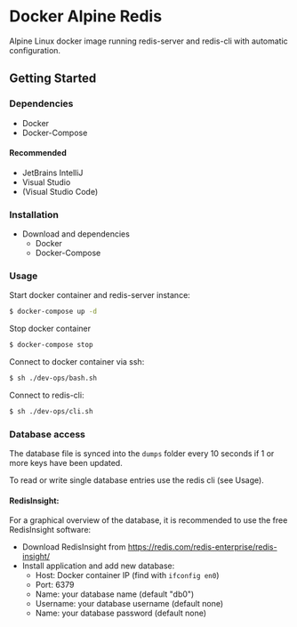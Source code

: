 # Docker Alpine Redis

Alpine Linux docker image running redis-server and redis-cli with
automatic configuration.

## Getting Started

### Dependencies

* Docker
* Docker-Compose

#### Recommended

* JetBrains IntelliJ
* Visual Studio
* (Visual Studio Code)

### Installation

* Download and dependencies
  * Docker
  * Docker-Compose

### Usage

Start docker container and redis-server instance:

```bash
$ docker-compose up -d
```

Stop docker container

```bash
$ docker-compose stop
```

Connect to docker container via ssh:

```bash
$ sh ./dev-ops/bash.sh
```

Connect to redis-cli:

```bash
$ sh ./dev-ops/cli.sh
```

### Database access

The database file is synced into the ```dumps``` folder
every 10 seconds if 1 or more keys have been updated.

To read or write single database entries use the redis
cli (see Usage).

#### RedisInsight:

For a graphical overview of the database, it is
recommended to use the free RedisInsight software:

- Download RedisInsight from https://redis.com/redis-enterprise/redis-insight/
- Install application and add new database:
  - Host: Docker container IP (find with ```ifconfig en0```)
  - Port: 6379
  - Name: your database name (default "db0")
  - Username: your database username (default none)
  - Name: your database password (default none)
